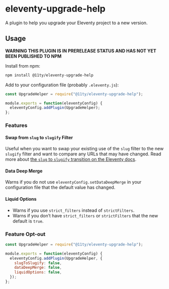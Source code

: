 # eleventy-upgrade-help

A plugin to help you upgrade your Eleventy project to a new version.

## Usage

**WARNING THIS PLUGIN IS IN PRERELEASE STATUS AND HAS NOT YET BEEN PUBLISHED TO NPM**

Install from npm:

```bash
npm install @11ty/eleventy-upgrade-help
```

Add to your configuration file (probably `.eleventy.js`):

```js
const UpgradeHelper = require("@11ty/eleventy-upgrade-help");

module.exports = function(eleventyConfig) {
  eleventyConfig.addPlugin(UpgradeHelper);
};
```

### Features

#### Swap from `slug` to `slugify` Filter

Useful when you want to swap your existing use of the `slug` filter to the new `slugify` filter and want to compare any URLs that may have changed. Read more about [the `slug` to `slugify` transition on the Eleventy docs](https://www.11ty.dev/docs/filters/slugify/).

#### Data Deep Merge

Warns if you do not use `eleventyConfig.setDataDeepMerge` in your configuration file that the default value has changed.

#### Liquid Options

* Warns if you use `strict_filters` instead of `strictFilters`.
* Warns if you don’t have `strict_filters` or `strictFilters` that the new default is `true`.

### Feature Opt-out

```js
const UpgradeHelper = require("@11ty/eleventy-upgrade-help");

module.exports = function(eleventyConfig) {
  eleventyConfig.addPlugin(UpgradeHelper, {
    slugToSlugify: false,
    dataDeepMerge: false,
    liquidOptions: false,
  });
};
```

<!--
Steps:

1. Check eleventy version of current project to make sure it’s relevant.
2. Run the assigned ruleset specific to your project.
3. Show errors and warnings
4. If no errors or warnings, show a message to remove the plugin.
-->